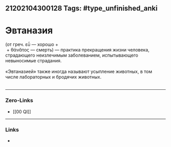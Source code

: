 21202104300128
Tags: #type_unfinished_anki
---
# Эвтаназия

(от греч. εὖ — хорошо +<br> + θάνᾰτος — смерть) — практика прекращения жизни человека, страдающего неизлечимым заболеванием, испытывающего невыносимые страдания.<br><br>«Эвтаназией» также иногда называют усыпление животных, в том числе лабораторных и бродячих животных.<br><br>

---
### Zero-Links
- [[00 QI]]
---
### Links
-